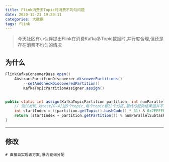 ```yaml
---
title: Flink消费多Topic时消费不均匀问题
date: 2020-12-21 19:29:11
categories: 大数据
tags: flink
---
```


> 今天社区有小伙伴提出Flink在消费Kafka多Topic数据时,并行度合理,但还是存在消费不均匀的情况

<!-- more -->

## 为什么
```java
FlinkKafkaConsumerBase.open()
    AbstractPartitionDiscoverer.discoverPartitions()
        --setAndCheckDiscoveredPartition()
        KafkaTopicPartitionAssigner.assign()


public static int assign(KafkaTopicPartition partition, int numParallelSubtasks) {
    // 测试发现,对test[0-4]这5个topic,每个topic都12个分区,最终分配的结果值并不是均匀的
    int startIndex = ((partition.getTopic().hashCode() * 31) & 0x7FFFFFFF) % numParallelSubtasks;
    return (startIndex + partition.getPartition()) % numParallelSubtasks;
}
```

---

## 修改
```
# 直接自实现该方案,暴力轮询分配
```